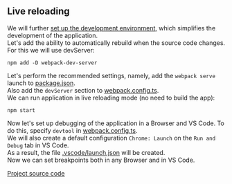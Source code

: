 ## Live reloading
We will further [set up the development environment](https://webpack.js.org/guides/development/), which simplifies the development of the application.  
Let's add the ability to automatically rebuild when the source code changes. For this we will use devServer:
```
npm add -D webpack-dev-server
```

Let's perform the recommended settings, namely, add the `webpack serve` launch to [package.json](package.json).  
Also add the `devServer` section to [webpack.config.ts](webpack.config.ts).  
We can run application in live reloading mode (no need to build the app):
```
npm start
```

Now let's set up debugging of the application in a Browser and VS Code. To do this, specify `devtool` in [webpack.config.ts](webpack.config.ts).  
We will also create a default configuration `Chrome: Launch` on the `Run and Debug` tab in VS Code.  
As a result, the file [.vscode/launch.json](.vscode/launch.json) will be created.  
Now we can set breakpoints both in any Browser and in VS Code.

[Project source code](./)
